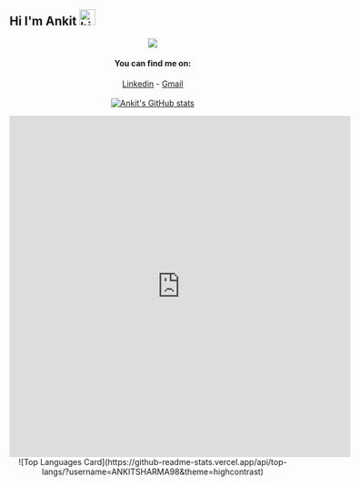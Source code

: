 ## Hi I'm Ankit <img src="https://user-images.githubusercontent.com/1303154/88677602-1635ba80-d120-11ea-84d8-d263ba5fc3c0.gif" width="28px" alt="hi">

<div align="center">

<img src="https://github.com/SP-XD/SP-XD/blob/main/images/dino.gif?raw=true" />

<br>



#### You can find me on:
[Linkedin](https://www.linkedin.com/in/ankit-sharma-7843aa187) - [Gmail](mailto:ankitsharma8794@gmail.com)
<br>
<br>
<a href="https://github.com/ANKITSHARMA98">
![Ankit's GitHub stats](https://github-readme-stats.vercel.app/api?username=ANKITSHARMA98&theme=highcontrast&show_icons=true)
  
  <iframe width="600" height="600" src="https://ionicabizau.github.io/github-profile-languages/api.html?ANKITSHARMA98" frameborder="0"></iframe>
</a>
<br>
![Top Languages Card](https://github-readme-stats.vercel.app/api/top-langs/?username=ANKITSHARMA98&theme=highcontrast)
</div>
